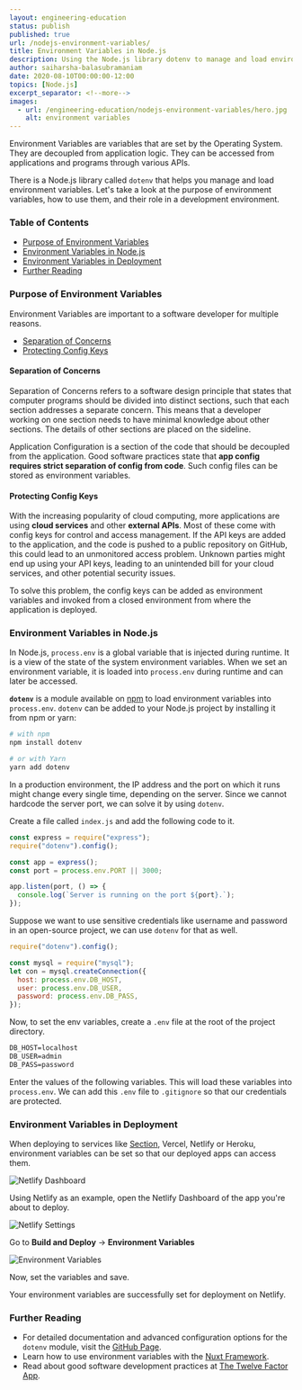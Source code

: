```yaml
---
layout: engineering-education
status: publish
published: true
url: /nodejs-environment-variables/
title: Environment Variables in Node.js
description: Using the Node.js library dotenv to manage and load environment variables, we take a look at the purpose of environment variables, how to use them, and their role in a development environment.
author: saiharsha-balasubramaniam
date: 2020-08-10T00:00:00-12:00
topics: [Node.js]
excerpt_separator: <!--more-->
images:
  - url: /engineering-education/nodejs-environment-variables/hero.jpg
    alt: environment variables
---
```



Environment Variables are variables that are set by the Operating System. They are decoupled from application logic. They can be accessed from applications and programs through various APIs.
<!--more-->

There is a Node.js library called `dotenv` that helps you manage and load environment variables. Let's take a look at the purpose of environment variables, how to use them, and their role in a development environment.

### Table of Contents

- [Purpose of Environment Variables](#purpose-of-environment-variables)
- [Environment Variables in Node.js](#environment-variables-in-nodejs)
- [Environment Variables in Deployment](#environment-variables-in-deployment)
- [Further Reading](#further-reading)

### Purpose of Environment Variables

Environment Variables are important to a software developer for multiple reasons.

- [Separation of Concerns](#separation-of-concerns)
- [Protecting Config Keys](#protecting-config-keys)

#### Separation of Concerns
Separation of Concerns refers to a software design principle that states that computer programs should be divided into distinct sections, such that each section addresses a separate concern. This means that a developer working on one section needs to have minimal knowledge about other sections. The details of other sections are placed on the sideline.

Application Configuration is a section of the code that should be decoupled from the application. Good software practices state that **app config requires strict separation of config from code**. Such config files can be stored as environment variables.

#### Protecting Config Keys
With the increasing popularity of cloud computing, more applications are using **cloud services** and other **external APIs**. Most of these come with config keys for control and access management. If the API keys are added to the application, and the code is pushed to a public repository on GitHub, this could lead to an unmonitored access problem. Unknown parties might end up using your API keys, leading to an unintended bill for your cloud services, and other potential security issues.

To solve this problem, the config keys can be added as environment variables and invoked from a closed environment from where the application is deployed.

### Environment Variables in Node.js
In Node.js, `process.env` is a global variable that is injected during runtime. It is a view of the state of the system environment variables. When we set an environment variable, it is loaded into `process.env` during runtime and can later be accessed.

**`dotenv`** is a module available on [npm](https://www.npmjs.com/package/dotenv) to load environment variables into `process.env`. `dotenv` can be added to your Node.js project by installing it from npm or yarn:

```sh
# with npm
npm install dotenv

# or with Yarn
yarn add dotenv
```

In a production environment, the IP address and the port on which it runs might change every single time, depending on the server. Since we cannot hardcode the server port, we can solve it by using `dotenv`.

Create a file called `index.js` and add the following code to it.

```js
const express = require("express");
require("dotenv").config();

const app = express();
const port = process.env.PORT || 3000;

app.listen(port, () => {
  console.log(`Server is running on the port ${port}.`);
});
```

Suppose we want to use sensitive credentials like username and password in an open-source project, we can use `dotenv` for that as well.

```js
require("dotenv").config();

const mysql = require("mysql");
let con = mysql.createConnection({
  host: process.env.DB_HOST,
  user: process.env.DB_USER,
  password: process.env.DB_PASS,
});
```

Now, to set the env variables, create a `.env` file at the root of the project directory.

```txt
DB_HOST=localhost
DB_USER=admin
DB_PASS=password
```

Enter the values of the following variables. This will load these variables into `process.env`.
We can add this `.env` file to `.gitignore` so that our credentials are protected.

### Environment Variables in Deployment
When deploying to services like [Section](/modules/node-js), Vercel, Netlify or Heroku, environment variables can be set so that our deployed apps can access them.

![Netlify Dashboard](/engineering-education/nodejs-environment-variables/netlify-dash.png)

Using Netlify as an example, open the Netlify Dashboard of the app you're about to deploy.

![Netlify Settings](/engineering-education/nodejs-environment-variables/env-vars.png)

Go to **Build and Deploy** -> **Environment Variables**

![Environment Variables](/engineering-education/nodejs-environment-variables/set-vars.png)

Now, set the variables and save.

Your environment variables are successfully set for deployment on Netlify.

### Further Reading

- For detailed documentation and advanced configuration options for the `dotenv` module, visit the [GitHub Page](https://github.com/motdotla/dotenv).
- Learn how to use environment variables with the [Nuxt Framework](https://nuxtjs.org/api/configuration-env/).
- Read about good software development practices at [The Twelve Factor App](https://12factor.net/).
